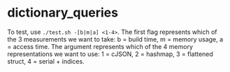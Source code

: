 # dictionary_queries
To test, use `./test.sh -[b|m|a] <1-4>`. The first flag represents which of the 3 measurements we want to take: b = build time, m = memory usage, a = access time. The argument represents which of the 4 memory representations we want to use: 1 = cJSON, 2 = hashmap, 3 = flattened struct, 4 = serial + indices.
